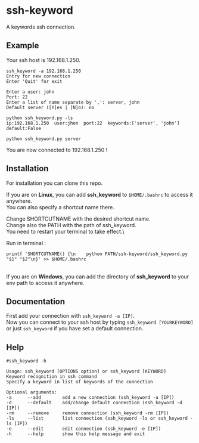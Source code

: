 # ssh-keyword
A keywords ssh connection.


Example
-------------

Your ssh host is 192.168.1.250.

```
ssh_keyword -a 192.168.1.250
Entry for new connection
Enter 'Quit' for exit

Enter a user: john
Port: 22
Enter a list of name separate by ',': server, john
Default server ([Y]es | [N]o): no

python ssh_keyword.py -ls
ip:192.168.1.250  user:jhon  port:22  keywords:['server', 'john']  default:False

python ssh_keyword.py server
```
You are now connected to 192.168.1.250 !


Installation
------------

For installation you can clone this repo.


If you are on **Linux**, you can add **ssh_keyword** to `$HOME/.bashrc` to access it anywhere.\
You can also specify a shortcut name there.

Change SHORTCUTNAME with the desired shortcut name.\
Change also the PATH with the path of ssh_keyword.\
You need to restart your terminal to take effect.\

Run in terminal :
```
printf 'SHORTCUTNAME() {\n    python PATH/ssh-keyword/ssh_keyword.py "$1" "$2"\n}' >> $HOME/.bashrc
```

\
If you are on **Windows**, you can add the directory of **ssh_keyword** to your env path to access it anywhere. 


Documentation
-------------

First add your connection with `ssh_keyword -a [IP]`.\
Now you can connect to your ssh host by typing `ssh_keyword [YOURKEYWORD]` or just `ssh_keyword` if you have set a default connection.


Help
----

```
#ssh_keyword -h

Usage: ssh_keyword [OPTIONS option] or ssh_keyword [KEYWORD]
Keyword recognition in ssh command
Specify a keyword in list of keywords of the connection

Optional arguments:
-a      --add        add a new connection (ssh_keyword -a [IP])
-d      --default    add/change default connection (ssh_keyword -d [IP])
-rm     --remove     remove connection (ssh_keyword -rm [IP])
-ls     --list       list connection (ssh_keyword -ls or ssh_keyword -ls [IP])
-e      --edit       edit connection (ssh_keyword -e [IP])
-h      --help       show this help message and exit
```
